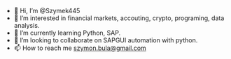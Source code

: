 - 👋 Hi, I’m @Szymek445
- 👀 I’m interested in financial markets, accouting, crypto, programing, data analysis. 
- 🌱 I’m currently learning Python, SAP.
- 💞️ I’m looking to collaborate on SAPGUI automation with python. 
- 📫 How to reach me szymon.bula@gmail.com

<!---
Szymek445/Szymek445 is a ✨ special ✨ repository because its `README.md` (this file) appears on your GitHub profile.
You can click the Preview link to take a look at your changes.
--->

